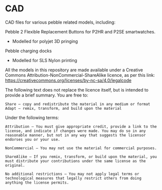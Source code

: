 # CAD
CAD files for various pebble related models, including:

Pebble 2 Flexible Replacement Buttons for P2HR and P2SE smartwatches.
- Modelled for polyjet 3D pringing

Pebble charging docks
- Modelled for SLS Nylon printing

All the models in this repository are made available under a Creative Commons Attribution-NonCommercial-ShareAlike licence, as per this link:  https://creativecommons.org/licenses/by-nc-sa/4.0/legalcode 

The following text does not replace the licence itself, but is intended to provide a brief summary.  You are free to:

    Share — copy and redistribute the material in any medium or format
    Adapt — remix, transform, and build upon the material 

Under the following terms:

    Attribution — You must give appropriate credit, provide a link to the license, and indicate if changes were made. You may do so in any reasonable manner, but not in any way that suggests the licensor endorses you or your use.

    NonCommercial — You may not use the material for commercial purposes.

    ShareAlike — If you remix, transform, or build upon the material, you must distribute your contributions under the same license as the original.

    No additional restrictions — You may not apply legal terms or technological measures that legally restrict others from doing anything the license permits.
